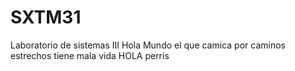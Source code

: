 # SXTM31
Laboratorio de sistemas III
Hola Mundo el que camica por caminos estrechos
tiene mala vida
HOLA perris
